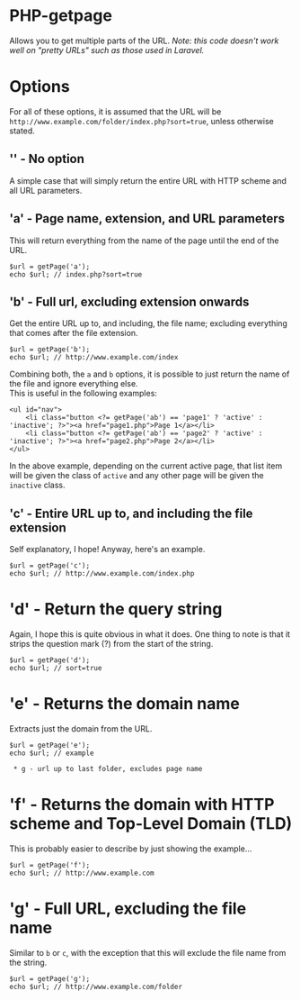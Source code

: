 # PHP-getpage
Allows you to get multiple parts of the URL.
_Note: this code doesn't work well on "pretty URLs" such as those used in Laravel._

# Options

For all of these options, it is assumed that the URL will be `http://www.example.com/folder/index.php?sort=true`, unless otherwise stated.
     
## '' - No option

A simple case that will simply return the entire URL with HTTP scheme and all URL parameters.

## 'a' - Page name, extension, and URL parameters

This will return everything from the name of the page until the end of the URL.

    $url = getPage('a');
    echo $url; // index.php?sort=true
    
## 'b' - Full url, excluding extension onwards

Get the entire URL up to, and including, the file name; excluding everything that comes after the file extension.

    $url = getPage('b');
    echo $url; // http://www.example.com/index
    
Combining both, the `a` and `b` options, it is possible to just return the name of the file and ignore everything else.  
This is useful in the following examples:

    <ul id="nav">
        <li class="button <?= getPage('ab') == 'page1' ? 'active' : 'inactive'; ?>"><a href="page1.php">Page 1</a></li>
        <li class="button <?= getPage('ab') == 'page2' ? 'active' : 'inactive'; ?>"><a href="page2.php">Page 2</a></li>
    </ul>
    
In the above example, depending on the current active page, that list item will be given the class of `active` and any other page will be given the `inactive` class.

## 'c' - Entire URL up to, and including the file extension

Self explanatory, I hope! Anyway, here's an example.

    $url = getPage('c');
    echo $url; // http://www.example.com/index.php
    
# 'd' - Return the query string

Again, I hope this is quite obvious in what it does. One thing to note is that it strips the question mark (?) from the start of the string.

    $url = getPage('d');
    echo $url; // sort=true
    
# 'e' - Returns the domain name

Extracts just the domain from the URL.

    $url = getPage('e');
    echo $url; // example
    
     * g - url up to last folder, excludes page name
# 'f' - Returns the domain with HTTP scheme and Top-Level Domain (TLD)

This is probably easier to describe by just showing the example...

    $url = getPage('f');
    echo $url; // http://www.example.com
    
# 'g' - Full URL, excluding the file name

Similar to `b` or `c`, with the exception that this will exclude the file name from the string.

    $url = getPage('g');
    echo $url; // http://www.example.com/folder
